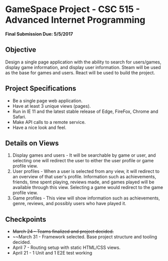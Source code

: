 # GameSpace Project - CSC 515 - Advanced Internet Programming #
**Final Submission Due: 5/5/2017**

## Objective ##
Design a single page application with the ability to search for users/games, display game information, and display user information.
Steam will be used as the base for games and users. React will be used to build the project.

## Project Specifications ##
 * Be a single page web application.
 * Have at least 3 unique views (pages).
 * Run in IE 11 and the latest stable release of Edge, FireFox, Chrome and Safari.
 * Make API calls to a remote service.
 * Have a nice look and feel.

## Details on Views ##
  1. Display games and users - It will be searchable by game or user, and selecting one will redirect the user to either the user profile or game profile view.
  2. User profiles - When a user is selected from any view, it will redirect to an overview of that user's profile. Information such as achievements, friends, time spent playing, reviews made, and games played will be available through this view. Selecting a game would redirect to the game profile view.
  3. Game profiles - This view will show information such as achievements, genre, reviews, and possibly users who have played it.


## Checkpoints
  * ~~March 24 - Teams finalized and project decided.~~
  * ~~March 31 - Framework selected. Base project structure and tooling decided.
  * April 7 - Routing setup with static HTML/CSS views.
  * April 21 - 1 Unit and 1 E2E test working

